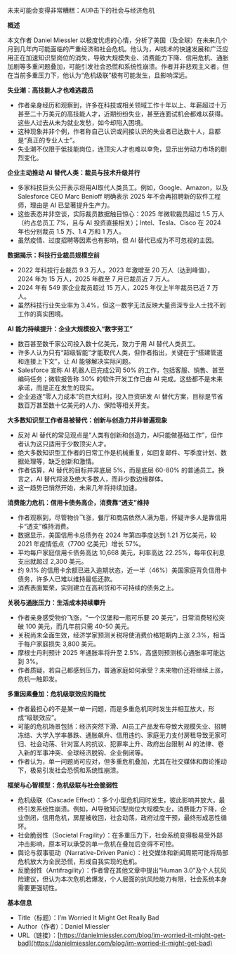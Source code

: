 未来可能会变得非常糟糕：AI冲击下的社会与经济危机

  

**概述**

  

本文作者 Daniel Miessler 以极度忧虑的心情，分析了美国（及全球）在未来几个月到几年内可能面临的严重经济和社会危机。他认为，AI技术的快速发展和广泛应用正在加速知识型岗位的消失，导致大规模失业、消费能力下降、信用危机、通胀加剧等多重问题叠加，可能引发社会恐慌和系统性崩溃。作者并非悲观主义者，但在当前多重压力下，他认为“危机级联”极有可能发生，且影响深远。

  

**失业潮：高技能人才也难逃裁员**

- 作者亲身经历和观察到，许多在科技或相关领域工作十年以上、年薪超过十万甚至二十万美元的高技能人才，近期纷纷失业，甚至连面试机会都难以获得。这些人过去从未为就业发愁，如今却陷入困境。
- 这种现象并非个例，作者称自己认识或间接认识的失业者已达数十人，且都是“真正的专业人士”。
- 失业潮不仅限于低技能岗位，连顶尖人才也难以幸免，显示出劳动力市场的剧烈变化。

  

**企业主动推动** **AI** **替代人类：裁员与技术升级并行**

- 多家科技巨头公开表示将用AI取代人类员工。例如，Google、Amazon，以及 Salesforce CEO Marc Benioff 明确表示 2025 年不会再招聘新的软件工程师，理由是 AI 已显著提升生产力。
- 这些表态并非空谈，实际裁员数据触目惊心：2025 年微软裁员超过 1.5 万人（约占总员工 7%，且与 AI 投资直接相关）；Intel、Tesla、Cisco 在 2024 年也分别裁员 1.5 万、1.4 万和 1 万人。
- 虽然疫情、过度招聘等因素也有影响，但 AI 替代已成为不可忽视的主因。

  

**数据揭示：科技行业裁员规模空前**

- 2022 年科技行业裁员 9.3 万人，2023 年激增至 20 万人（达到峰值），2024 年为 15 万人，2025 年截至 7 月已裁员近 7 万人。
- 2024 年有 549 家企业裁员超过 15 万人，2025 年仅上半年裁员已近 7 万人。
- 虽然科技行业失业率为 3.4%，但这一数字无法反映大量资深专业人士找不到工作的真实困境。

  

**AI** **能力持续提升：企业大规模投入“数字劳工”**

- 数百甚至数千家公司投入数十亿美元，致力于用 AI 替代人类员工。
- 许多人认为只有“超级智能”才能取代人类，但作者指出，关键在于“搭建管道和连接上下文”，让 AI 能够解决实际问题。
- Salesforce 宣称 AI 机器人已完成公司 50% 的工作，包括客服、销售、甚至编码任务；微软报告称 30% 的软件开发工作已由 AI 完成。这些都不是未来承诺，而是正在发生的现实。
- 企业追逐“零人力成本”的巨大红利，投入巨资研发 AI 替代方案，目标是节省数百万甚至数十亿美元的人力、保险等相关开支。

  

**大多数知识型工作者易被替代：创新与创造力并非普遍现象**

- 反对 AI 替代的常见观点是“人类有创新和创造力，AI只能做基础工作”，但作者认为这只适用于少数顶尖人才。
- 绝大多数知识型工作者的日常工作是机械重复，如回复邮件、写季度计划、数据处理等，缺乏创新和激情。
- 作者估算，AI 替代的目标并非底层 5%，而是底层 60-80% 的普通员工。换言之，AI 替代将波及绝大多数人，而非少数边缘群体。
- 这一趋势已悄然开始，未来几年将持续加速。

  

**消费能力危机：信用卡债务高企，消费靠“透支”维持**

- 作者观察到，尽管物价飞涨，餐厅和商店依然人满为患，怀疑许多人是靠信用卡“透支”维持消费。
- 数据显示，美国信用卡总债务在 2024 年第四季度达到 1.21 万亿美元，较 2021 年疫情低点（7700 亿美元）增长 57%。
- 平均每户家庭信用卡债务高达 10,668 美元，利率高达 22.25%，每年仅利息支出就超过 2,300 美元。
- 约 9.1% 的信用卡余额已进入逾期状态，近一半（46%）美国家庭背负信用卡债务，许多人已难以维持最低还款。
- 消费表面繁荣，实则建立在高利贷和不可持续的债务之上。

  

**关税与通胀压力：生活成本持续攀升**

- 作者亲身感受物价飞涨，“一个汉堡和一瓶可乐要 20 美元”，日常消费轻松突破 100 美元，而几年前只需 40-50 美元。
- 关税尚未全面生效，经济学家预测关税将使消费价格短期内上涨 2.3%，相当于每户家庭损失 3,800 美元。
- 摩根士丹利预计 2025 年通胀率将升至 2.5%，高盛则预测核心通胀率可能达到 3%。
- 作者质疑，若自己都感到压力，普通家庭如何承受？未来物价还将继续上涨，危机一触即发。

  

**多重因素叠加：危机级联效应的隐忧**

- 作者最担心的不是某一单一问题，而是多重危机同时发生并相互放大，形成“级联效应”。
- 可能的危机场景包括：经济突然下滑、AI员工产品发布导致大规模失业、招聘冻结、大学入学率暴跌、通胀飙升、信用违约、家庭无力支付房租导致无家可归、社会动荡、针对富人的抗议、犯罪率上升、政府出台限制 AI 的法律、卷入新的军事冲突、全球经济脱钩、企业倒闭等。
- 作者认为，单一问题尚可应对，但多重危机叠加，尤其在社交媒体和舆论推动下，极易引发社会恐慌和系统性崩溃。

  

**框架与心智模型：危机级联与社会脆弱性**

- 危机级联（Cascade Effect）：多个小型危机同时发生，彼此影响并放大，最终引发系统性崩溃。例如，AI导致知识型岗位大规模失业，消费能力下降，企业倒闭，信用危机，房屋被收回，社会动荡，政府过度干预，最终形成恶性循环。
- 社会脆弱性（Societal Fragility）：在多重压力下，社会系统变得极易受外部冲击影响，原本可以承受的单一危机在叠加后变得不可控。
- 舆论与叙事驱动（Narrative-Driven Panic）：社交媒体和新闻周期可能将局部危机放大为全民恐慌，形成自我实现的危机。
- 反脆弱性（Antifragility）：作者曾在其他文章中提出“Human 3.0”及个人抗风险建议，但认为本次危机若爆发，个人层面的抗风险能力有限，社会系统本身需要更强韧性。

  

**基本信息**

- Title（标题）：I’m Worried It Might Get Really Bad
- Author（作者）：Daniel Miessler
- URL（链接）：[https://danielmiessler.com/blog/im-worried-it-might-get-bad](https://danielmiessler.com/blog/im-worried-it-might-get-bad)